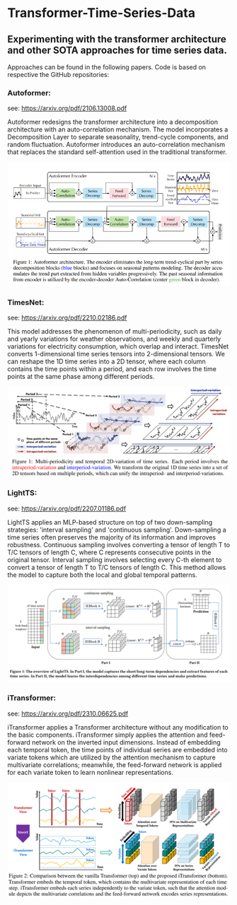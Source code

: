 # Transformer-Time-Series-Data

## Experimenting with the transformer architecture and other SOTA approaches for time series data.

Approaches can be found in the following papers. Code is based on respective the GitHub repositories:

### Autoformer:

see: https://arxiv.org/pdf/2106.13008.pdf
 
Autoformer redesigns the transformer architecture into a decomposition architecture with an auto-correlation mechanism. The model incorporates a Decomposition Layer to separate seasonality, trend-cycle components, and random fluctuation. Autoformer introduces an auto-correlation mechanism that replaces the standard self-attention used in the traditional transformer.

![autoformer_map](images/autoformer.png)
 
### TimesNet:

see: https://arxiv.org/pdf/2210.02186.pdf
 
This model addresses the phenomenon of multi-periodicity, such as daily and yearly variations for weather observations, and weekly and quarterly variations for electricity consumption, which overlap and interact. TimesNet converts 1-dimensional time series tensors into 2-dimensional tensors. We can reshape the 1D time series into a 2D tensor, where each column contains the time points within a period, and each row involves the time points at the same phase among different periods.

![timesnet_map](images/timesnet.png)
 
### LightTS:

see: https://arxiv.org/pdf/2207.01186.pdf
 
LightTS applies an MLP-based structure on top of two down-sampling strategies: 'interval sampling' and 'continuous sampling'. Down-sampling a time series often preserves the majority of its information and improves robustness. Continuous sampling involves converting a tensor of length T to T/C tensors of length C, where C represents consecutive points in the original tensor. Interval sampling involves selecting every C-th element to convert a tensor of length T to T/C tensors of length C. This method allows the model to capture both the local and global temporal patterns.

![lightts_map](images/LightTS.png)
 
### iTransformer:

see: https://arxiv.org/pdf/2310.06625.pdf
 
iTransformer applies a Transformer architecture without any modification to the basic components. iTransformer simply applies the attention and feed-forward network on the inverted input dimensions. Instead of embedding each temporal token, the time points of individual series are embedded into variate tokens which are utilized by the attention mechanism to capture multivariate correlations; meanwhile, the feed-forward network is applied for each variate token to learn nonlinear representations.

![itransformer_map](images/iTransformer.png)
  
